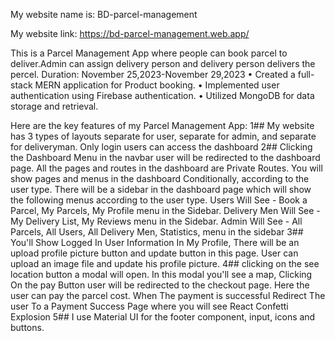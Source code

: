 My website name is: BD-parcel-management

My website link: https://bd-parcel-management.web.app/

This is a Parcel Management App where people can book parcel to deliver.Admin can assign
delivery person and delivery person delivers the percel.
Duration: November 25,2023-November 29,2023
• Created a full-stack MERN application for Product booking.
• Implemented user authentication using Firebase authentication.
• Utilized MongoDB for data storage and retrieval. 

Here are the key features of my Parcel Management App:
 1## My website has 3 types of layouts separate for user, separate for admin, and separate for deliveryman. Only login users can access the dashboard
2## Clicking the Dashboard Menu in the navbar user will be
redirected to the dashboard page. All the pages and routes in the
dashboard are Private Routes. You will show pages and menus in the
dashboard Conditionally, according to the user type.
There will be a sidebar in the dashboard page which will show the
following menus according to the user type.
Users Will See - Book a Parcel, My Parcels, My Profile menu in the
Sidebar.
  Delivery Men Will See - My Delivery List, My Reviews menu in the
Sidebar.
  Admin Will See - All Parcels, All Users, All Delivery Men, Statistics,
menu in the sidebar
3## You'll Show Logged In User Information In My Profile, There will be an upload profile picture button and update button in this page. User can upload an image file and update his profile picture.
4## clicking on the see location button a modal will open. In
this modal you'll see a map, Clicking On the pay Button user will be redirected to the checkout page. Here the user can pay the parcel cost. When The payment is successful Redirect The user To a Payment Success Page
where you will see React Confetti Explosion
5## I use Material UI for the footer component, input, icons and buttons.

